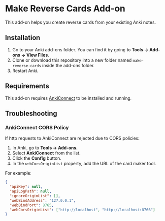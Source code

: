 # Make Reverse Cards Add-on

This add-on helps you create reverse cards from your existing Anki notes.

## Installation

1.  Go to your Anki add-ons folder. You can find it by going to **Tools -> Add-ons -> View Files**.
2.  Clone or download this repository into a new folder named `make-reverse-cards` inside the add-ons folder.
3.  Restart Anki.

## Requirements

This add-on requires [AnkiConnect](https://ankiweb.net/shared/info/2055492159) to be installed and running.

## Troubleshooting

### AnkiConnect CORS Policy

If http requests to AnkiConnect are rejected due to CORS policies:

1.  In Anki, go to **Tools -> Add-ons**.
2.  Select **AnkiConnect** from the list.
3.  Click the **Config** button.
4.  In the `webCorsOriginList` property, add the URL of the card maker tool.

For example:

```json
{
  "apiKey": null,
  "apiLogPath": null,
  "ignoreOriginList": [],
  "webBindAddress": "127.0.0.1",
  "webBindPort": 8765,
  "webCorsOriginList": ["http://localhost", "http://localhost:8766"]
}
```
